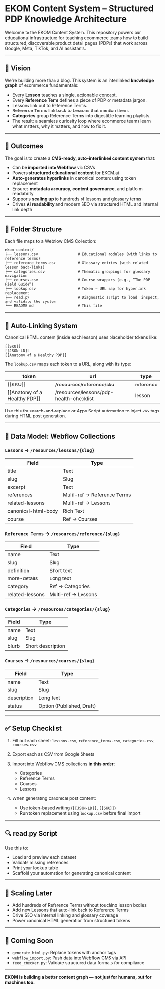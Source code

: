 # EKOM Content System – Structured PDP Knowledge Architecture

Welcome to the EKOM Content System. This repository powers our educational infrastructure for teaching ecommerce teams how to build structured, discoverable product detail pages (PDPs) that work across Google, Meta, TikTok, and AI assistants.

---

## 🧠 Vision

We're building more than a blog. This system is an interlinked **knowledge graph** of ecommerce fundamentals:

* Every **Lesson** teaches a single, actionable concept.
* Every **Reference Term** defines a piece of PDP or metadata jargon.
* Lessons link out to Reference Terms.
* Reference Terms link back to Lessons that mention them.
* **Categories** group Reference Terms into digestible learning playlists.
* The result: a seamless curiosity loop where ecommerce teams learn what matters, why it matters, and how to fix it.

---

## 🎯 Outcomes

The goal is to create a **CMS-ready, auto-interlinked content system** that:

* Can be **imported into Webflow** via CSVs
* Powers **structured educational content** for EKOM.ai
* **Auto-generates hyperlinks** in canonical content using token replacement
* Ensures **metadata accuracy, content governance**, and platform readability
* Supports **scaling up** to hundreds of lessons and glossary terms
* Drives **AI readability** and modern SEO via structured HTML and internal link depth

---

## 📁 Folder Structure

Each file maps to a Webflow CMS Collection:

```
ekom-content/
├── lessons.csv                  # Educational modules (with links to reference terms)
├── reference_terms.csv          # Glossary entries (with related lesson back-links)
├── categories.csv               # Thematic groupings for glossary navigation
├── courses.csv                  # Course wrappers (e.g., “The PDP Field Guide”)
├── lookup.csv                   # Token → URL map for hyperlink replacement
├── read.py                      # Diagnostic script to load, inspect, and validate the system
└── README.md                    # This file
```

---

## 🔗 Auto-Linking System

Canonical HTML content (inside each lesson) uses placeholder tokens like:

```
[[SKU]]
[[JSON‑LD]]
[[Anatomy of a Healthy PDP]]
```

The `lookup.csv` maps each token to a URL, along with its type:

| token                          | url                                     | type      |
| ------------------------------ | --------------------------------------- | --------- |
| \[\[SKU]]                      | /resources/reference/sku                | reference |
| \[\[Anatomy of a Healthy PDP]] | /resources/lessons/pdp-health-checklist | lesson    |

Use this for search-and-replace or Apps Script automation to inject `<a>` tags during HTML post generation.

---

## 🧱 Data Model: Webflow Collections

### `Lessons` → `/resources/lessons/{slug}`

| Field               | Type                        |
| ------------------- | --------------------------- |
| title               | Text                        |
| slug                | Slug                        |
| excerpt             | Text                        |
| references          | Multi-ref → Reference Terms |
| related-lessons     | Multi-ref → Lessons         |
| canonical-html-body | Rich Text                   |
| course              | Ref → Courses               |

### `Reference Terms` → `/resources/reference/{slug}`

| Field           | Type                |
| --------------- | ------------------- |
| name            | Text                |
| slug            | Slug                |
| definition      | Short text          |
| more-details    | Long text           |
| category        | Ref → Categories    |
| related-lessons | Multi-ref → Lessons |

### `Categories` → `/resources/categories/{slug}`

| Field | Type              |
| ----- | ----------------- |
| name  | Text              |
| slug  | Slug              |
| blurb | Short description |

### `Courses` → `/resources/courses/{slug}`

| Field       | Type                      |
| ----------- | ------------------------- |
| name        | Text                      |
| slug        | Slug                      |
| description | Long text                 |
| status      | Option (Published, Draft) |

---

## ✅ Setup Checklist

1. Fill out each sheet: `lessons.csv`, `reference_terms.csv`, `categories.csv`, `courses.csv`
2. Export each as CSV from Google Sheets
3. Import into Webflow CMS collections **in this order**:

   * Categories
   * Reference Terms
   * Courses
   * Lessons
4. When generating canonical post content:

   * Use token-based writing (`[[JSON‑LD]]`, `[[SKU]]`)
   * Run token replacement using `lookup.csv` before final import

---

## 🔍 read.py Script

Use this to:

* Load and preview each dataset
* Validate missing references
* Print your lookup table
* Scaffold your automation for generating canonical content

---

## 📌 Scaling Later

* Add hundreds of Reference Terms without touching lesson bodies
* Add new Lessons that auto-link back to Reference Terms
* Drive SEO via internal linking and glossary coverage
* Power canonical HTML generation from structured tokens

---

## 🤖 Coming Soon

* `generate_html.py`: Replace tokens with anchor tags
* `webflow_import.py`: Push data into Webflow CMS via API
* `feed_checker.py`: Validate structured data formats for compliance

---

**EKOM is building a better content graph — not just for humans, but for machines too.**

